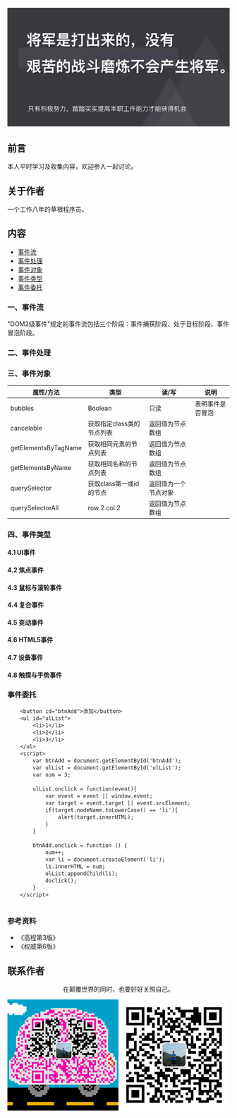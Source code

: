![image](../img/timg.jpg)
<br>

## 前言

本人平时学习及收集内容，欢迎参入一起讨论。

## 关于作者

一个工作八年的草根程序员。

## 内容

- [事件流](#一事件流)
- [事件处理](#二事件处理)
- [事件对象](#三事件对象)
- [事件类型](#四事件类型)
- [事件委托](#五事件委托)

### 一、事件流

"DOM2级事件"规定的事件流包括三个阶段：事件捕获阶段、处于目标阶段、事件冒泡阶段。



### 二、事件处理

### 三、事件对象

| 属性/方法            | 类型                      | 读/写                | 说明             |
| -------------------- | ------------------------- | -------------------- | ---------------- |
| bubbles              | Boolean                   | 只读                 | 表明事件是否冒泡 |
| cancelable           | 获取指定class类的节点列表 | 返回值为节点数组     |
| getElementsByTagName | 获取相同元素的节点列表    | 返回值为节点数组     |
| getElementsByName    | 获取相同名称的节点列表    | 返回值为节点数组     |
| querySelector        | 获取class第一或id的节点   | 返回值为一个节点对象 |
| querySelectorAll     | row 2 col 2               | 返回值为节点数组     |

### 四、事件类型

#### 4.1 UI事件

#### 4.2 焦点事件

#### 4.3 鼠标与滚轮事件

#### 4.4 复合事件

#### 4.5 变动事件

#### 4.6 HTML5事件

#### 4.7 设备事件

#### 4.8 触摸与手势事件


### 事件委托

```
    <button id="btnAdd">添加</button>
    <ul id="ulList">
        <li>1</li>
        <li>2</li>
        <li>3</li>
    </ul>
    <script>
        var btnAdd = document.getElementById('btnAdd');
        var ulList = document.getElementById('ulList');
        var num = 3;

        ulList.onclick = function(event){
            var event = event || window.event;
            var target = event.target || event.srcElement;
            if(target.nodeName.toLowerCase() == 'li'){
                alert(target.innerHTML);
            }
        }

        btnAdd.onclick = function () {
            num++;
            var li = document.createElement('li');
            li.innerHTML = num;
            ulList.appendChild(li);
            doclick();
        }
    </script>
    
```

### 参考资料

- 《高程第3版》
- 《权威第6版》

## 联系作者

<div align="center">
    <p>
        在颠覆世界的同时，也要好好关照自己。
    </p>
    <img src="../img/contact.png" />
</div>